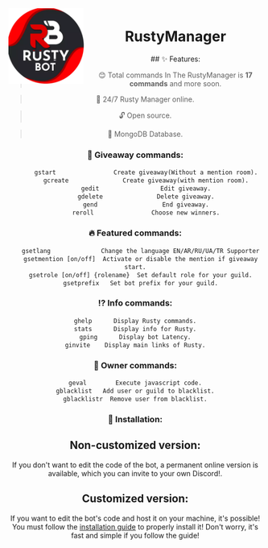 <img width="150" height="150" style="float: left; margin: 0 10px 0 0;" alt="Rusty Manager" src="./assets/logo.png">  

<div align=center>
<h1 align="center">
RustyManager
</h1>
## ✨ Features:

> 😊 Total сommands In The RustyManager is **17 commands** and more soon.

> 🚀 24/7 Rusty Manager online.

> 🔓 Open source.

> 🔋 MongoDB Database.

### 🎁 Giveaway commands:

```
      gstart                Create giveaway(Without a mention room).
      gcreate               Create giveaway(with mention room).
      gedit                 Edit giveaway.
      gdelete               Delete giveaway.
      gend                  End giveaway.
      reroll                Choose new winners.
```


### 🔥 Featured commands:

```
   gsetlang              Сhange the language EN/AR/RU/UA/TR Supporter
   gsetmention [on/off]  Activate or disable the mention if giveaway start.
   gsetrole [on/off] {rolename}  Set default role for your guild.
   gsetprefix   Set bot prefix for your guild.
```


### ⁉ Info commands:

```
ghelp      Display Rusty commands.
stats      Display info for Rusty.
gping      Display bot Latency.
ginvite    Display main links of Rusty.
```


### 👑 Owner commands: 

```
geval        Execute javascript code.
gblacklist   Add user or guild to blacklist.
gblacklistr  Remove user from blacklist.
```

### 📲 Installation:

## Non-customized version:
If you don't want to edit the code of the bot, a permanent online version is available, which you can invite to your own Discord!.

## Customized version:
If you want to edit the bot's code and host it on your machine, it's possible!
You must follow the [installation guide](https://github.com/SpaceLeft/RustyManager/wiki) to properly install it! Don't worry, it's fast and simple if you follow the guide!
